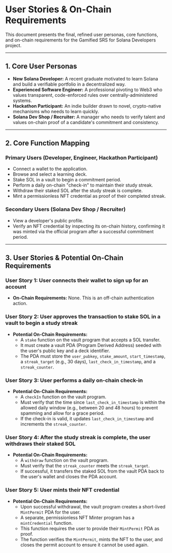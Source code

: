 # User Stories & On-Chain Requirements

This document presents the final, refined user personas, core functions, and
on-chain requirements for the Gamified SRS for Solana Developers project.

---

## 1. Core User Personas

- **New Solana Developer:** A recent graduate motivated to learn Solana and build
  a verifiable portfolio in a decentralized way.
- **Experienced Software Engineer:** A professional pivoting to Web3 who values
  transparent, code-enforced rules over centrally-administered systems.
- **Hackathon Participant:** An indie builder drawn to novel, crypto-native
  mechanisms who needs to learn quickly.
- **Solana Dev Shop / Recruiter:** A manager who needs to verify talent and
  values on-chain proof of a candidate's commitment and consistency.

---

## 2. Core Function Mapping

### Primary Users (Developer, Engineer, Hackathon Participant)

- Connect a wallet to the application.
- Browse and select a learning deck.
- Stake SOL in a vault to begin a commitment period.
- Perform a daily on-chain "check-in" to maintain their study streak.
- Withdraw their staked SOL after the study streak is complete.
- Mint a permissionless NFT credential as proof of their completed streak.

### Secondary Users (Solana Dev Shop / Recruiter)

- View a developer's public profile.
- Verify an NFT credential by inspecting its on-chain history, confirming it
  was minted via the official program after a successful commitment period.

---

## 3. User Stories & Potential On-Chain Requirements

### User Story 1: User connects their wallet to sign up for an account

- **On-Chain Requirements:** None. This is an off-chain authentication action.

### User Story 2: User approves the transaction to stake SOL in a vault to begin a study streak

- **Potential On-Chain Requirements:**
  - A `stake` function on the vault program that accepts a SOL transfer.
  - It must create a vault PDA (Program Derived Address) seeded with the
    user's public key and a deck identifier.
  - The PDA must store the `user_pubkey`, `stake_amount`, `start_timestamp`,
    a `streak_target` (e.g., 30 days), `last_check_in_timestamp`, and a
    `streak_counter`.

### User Story 3: User performs a daily on-chain check-in

- **Potential On-Chain Requirements:**
  - A `checkIn` function on the vault program.
  - Must verify that the time since `last_check_in_timestamp` is within the
    allowed daily window (e.g., between 20 and 48 hours) to prevent
    spamming and allow for a grace period.
  - If the check-in is valid, it updates `last_check_in_timestamp` and
    increments the `streak_counter`.

### User Story 4: After the study streak is complete, the user withdraws their staked SOL

- **Potential On-Chain Requirements:**
  - A `withdraw` function on the vault program.
  - Must verify that the `streak_counter` meets the `streak_target`.
  - If successful, it transfers the staked SOL from the vault PDA back to
    the user's wallet and closes the PDA account.

### User Story 5: User mints their NFT credential

- **Potential On-Chain Requirements:**
  - Upon successful withdrawal, the vault program creates a short-lived
    `MintPermit` PDA for the user.
  - A separate, permissionless NFT Minter program has a `mintCredential`
    function.
  - This function requires the user to provide their `MintPermit` PDA as
    proof.
  - The function verifies the `MintPermit`, mints the NFT to the user, and
    closes the permit account to ensure it cannot be used again.
